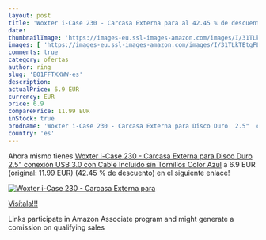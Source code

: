 ```yaml
---
layout: post
title: 'Woxter i-Case 230 - Carcasa Externa para al 42.45 % de descuento'
date: 
thumbnailImage: 'https://images-eu.ssl-images-amazon.com/images/I/31TLkTEtgFL._SL200_.jpg'
images: [ 'https://images-eu.ssl-images-amazon.com/images/I/31TLkTEtgFL._SL200_.jpg' ]
comments: true
category: ofertas
author: ring
slug: 'B01FFTXXWW-es'
description:
actualPrice: 6.9 EUR
currency: EUR
price: 6.9
comparePrice: 11.99 EUR
inStock: true
prodname: 'Woxter i-Case 230 - Carcasa Externa para Disco Duro  2.5"  conexión USB 3.0 con Cable Incluido  sin Tornillos  Color Azul'
country: 'es'
---
```


Ahora mismo tienes [Woxter i-Case 230 - Carcasa Externa para Disco Duro  2.5"  conexión USB 3.0 con Cable Incluido  sin Tornillos  Color Azul](https://www.amazon.es/dp/B01FFTXXWW/?tag=tolees-21) a 6.9 EUR (original: 11.99 EUR) (42.45 %  de descuento) en el siguiente enlace!

[![Woxter i-Case 230 - Carcasa Externa para](https://images-eu.ssl-images-amazon.com/images/I/31TLkTEtgFL._SL200_.jpg)](https://www.amazon.es/dp/B01FFTXXWW/?tag=tolees-21)

[Visítala!!!](https://www.amazon.es/dp/B01FFTXXWW/?tag=tolees-21)

Links participate in Amazon Associate program and might generate a comission on qualifying sales
